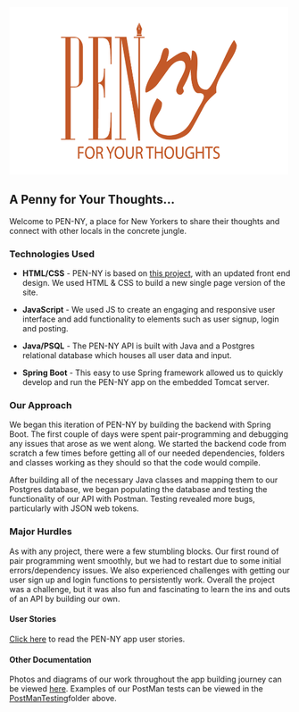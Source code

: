 <!-- ![PEN-NY Logo](images/PEN-NY.png) -->
<img src="images/PEN-NY.png" alt="Logo"
	title="PEN-NY logo" width="500" height="300" />
## A Penny for Your Thoughts...
Welcome to PEN-NY, a place for New Yorkers to share their thoughts and connect with other locals in the concrete jungle.

### Technologies Used

* **HTML/CSS** - PEN-NY is based on [this project](https://github.com/rosendopili/PEN-NY-CHAT), with an updated front end design. We used HTML & CSS to build  a new single page version of the site.

* **JavaScript** - We used JS to create an engaging and responsive user interface and add functionality to elements such as user signup, login and posting.

* **Java/PSQL** - The PEN-NY API is built with Java and a Postgres relational database which houses all user data and input.

* **Spring Boot** - This easy to use Spring framework allowed us to quickly develop and run the PEN-NY app on the embedded Tomcat server.


### Our Approach
We began this iteration of PEN-NY by building the backend with Spring Boot. The first couple of days were spent pair-programming and debugging any issues that arose as we went along. We started the backend code from scratch a few times before getting all of our needed dependencies, folders and classes working as they should so that the code would compile.

After building all of the necessary Java classes and mapping them to our Postgres database, we began populating the database and testing the functionality of our API with Postman. Testing revealed more bugs, particularly with JSON web tokens.

### Major Hurdles
As with any project, there were a few stumbling blocks. Our first round of pair programming went smoothly, but we had to restart due to some initial errors/dependency issues. We also experienced challenges with getting our user sign up and login functions to persistently work. Overall the project was a challenge, but it was also fun and fascinating to learn the ins and outs of an API by building our own.

#### User Stories
[Click here](https://docs.google.com/document/d/1AYhVIiWtoqI3dcMKcJkWv5oTYJyKhCW23ezuSDG5weM/edit?usp=sharing) to read the PEN-NY app user stories.

#### Other Documentation
Photos and diagrams of our work throughout the app building journey can be viewed [here](https://docs.google.com/presentation/d/1xYE1g4x3fGVbz-FgHlk0I7qb7T9dl-qQMwtvlxA6TNo/edit?usp=sharing). Examples of our PostMan tests can be viewed in the [PostManTesting](https://github.com/rosendopili/apiProject2/tree/master/PostManTesting)folder above.
